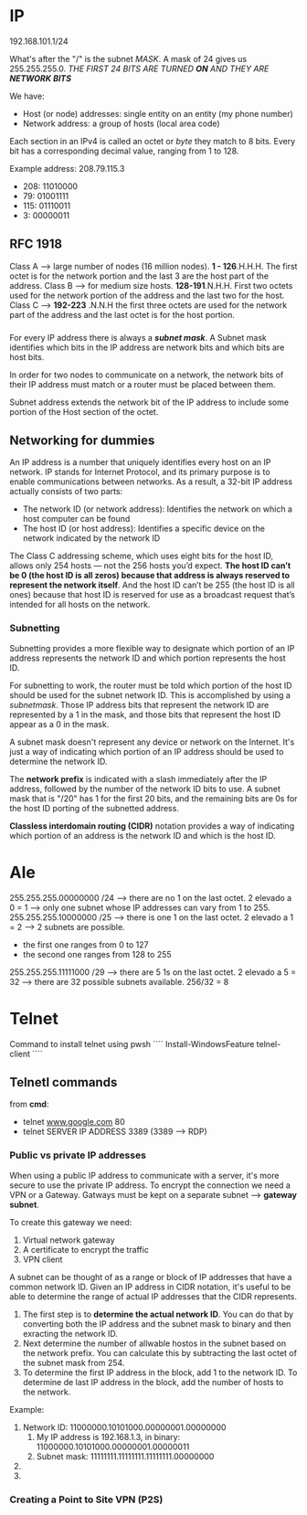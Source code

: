 # IP

192.168.101.1/24

What's after the "/" is the subnet _MASK_. A mask of 24 gives us 255.255.255.0. _THE FIRST 24 BITS ARE TURNED **ON** AND THEY ARE **NETWORK BITS**_ 

We have:

- Host (or node) addresses: single entity on an entity (my phone number)
- Network address: a group of hosts (local area code)

Each section in an IPv4 is called an octet or _byte_ they match to 8 bits. Every bit has a corresponding decimal value, ranging from 1 to 128.

Example address: 208.79.115.3

- 208: 11010000
- 79: 01001111
- 115: 01110011
- 3: 00000011

## RFC 1918

Class A --> large number of nodes (16 million nodes). **1 - 126**.H.H.H. The first octet is for the network portion and the last 3 are the host part of the address.
Class B --> for medium size hosts. **128-191**.N.H.H. First two octets used for the network portion of the address and the last two for the host.
Class C --> **192-223** .N.N.H the first three octets are used for the network part of the address and the last octet is for the host portion.

###

For every IP address there is always a **_subnet mask_**. A Subnet mask identifies which bits in the IP address are network bits and which bits are host bits.

In order for two nodes to communicate on a network, the network bits of their IP address must match or a router must be placed between them.

Subnet address extends the network bit of the IP address to include some portion of the Host section of the octet.

## Networking for dummies

An IP address is a number that uniquely identifies every host on an IP network.
IP stands for Internet Protocol, and its primary purpose is to enable communications between networks. As a result, a 32-bit IP address actually consists of two parts:
- The network ID (or network address): Identifies the network on which a host computer can be found
- The host ID (or host address): Identifies a specific device on the network indicated by the network ID

The Class C addressing scheme, which uses eight bits for the host ID, allows only 254 hosts — not the 256 hosts you’d expect. **The host ID can’t be 0 (the host ID is all zeros) because that address is always reserved to represent the network itself**. And the host ID can’t be 255 (the host ID is all ones) because that host ID is reserved for use as a broadcast request that’s intended for all hosts on the network.

### Subnetting

Subnetting provides a more flexible way to designate which portion of an IP address represents the network ID and which portion represents the host ID.

For subnetting to work, the router must be told which portion of the host ID should be used for the subnet network ID. This is accomplished by using a _subnetmask_. Those IP address bits that represent the network ID are represented by a 1 in the mask, and those bits that represent the host ID appear as a 0 in the mask.

A subnet mask doesn't represent any device or network on the Internet. It's just a way of indicating which portion of an IP address should be used to determine the network ID.

The **network prefix** is indicated with a slash immediately after the IP address, followed by the number of the network ID bits to use. A subnet mask that is "/20" has 1 for the first 20 bits, and the remaining bits are 0s for the host ID porting of the subnetted address.

**Classless interdomain routing (CIDR)** notation provides a way of indicating which portion of an address is the network ID and which is the host ID.

# Ale

255.255.255.00000000 /24    --> there are no 1 on the last octet. 2 elevado a 0 = 1 --> only one subnet whose IP addresses can vary from 1 to 255.
255.255.255.10000000 /25    --> there is one 1 on the last octet. 2 elevado a 1 = 2 --> 2 subnets are possible.

- the first one ranges from 0 to 127
- the second one ranges from 128 to 255

255.255.255.11111000 /29    --> there are 5 1s on the last octet. 2 elevado a 5 = 32 --> there are 32 possible subnets available. 256/32 = 8

# Telnet

Command to install telnet using pwsh
´´´´
Install-WindowsFeature telnel-client
´´´´
## Telnetl commands

from **cmd**:

- telnet www.google.com 80
- telnet SERVER IP ADDRESS 3389         (3389 --> RDP)

### Public vs private IP addresses

When using a public IP address to communicate with a server, it's more secure to use the private IP address. To encrypt the connection we need a VPN or a Gateway. Gatways must be kept on a separate subnet --> **gateway subnet**.

To create this gateway we need:

1. Virtual network gateway
2. A certificate to encrypt the traffic
3. VPN client

A subnet can be thought of as a range or block of IP addresses that have a common network ID. Given an IP address in CIDR notation, it's useful to be able to determine the range of actual IP addresses that the CIDR represents.
1. The first step is to **determine the actual network ID**. You can do that by converting both the IP address and the subnet mask to binary and then exracting the network ID.
2. Next determine the number of allwable hostos in the subnet based on the network prefix. You can calculate this by subtracting the last octet of the subnet mask from 254.
3. To determine the first IP address in the block, add 1 to the network ID. To determine de last IP address in the block, add the number of hosts to the network.

Example:
1. Network ID: 11000000.10101000.00000001.00000000
    1. My IP address is 192.168.1.3, in binary: 11000000.10101000.00000001.00000011
    2. Subnet mask: 11111111.11111111.11111111.00000000
2. 
3. 
### Creating a Point to Site VPN (P2S)

